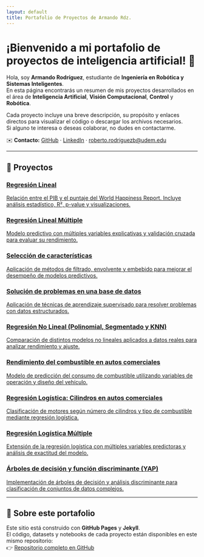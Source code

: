 ```yaml
---
layout: default
title: Portafolio de Proyectos de Armando Rdz.
---
```


# ¡Bienvenido a mi portafolio de proyectos de inteligencia artificial! 🤖

Hola, soy **Armando Rodríguez**, estudiante de **Ingeniería en Robótica y Sistemas Inteligentes**.  
En esta página encontrarás un resumen de mis proyectos desarrollados en el área de **Inteligencia Artificial**, **Visión Computacional**, **Control** y **Robótica**.

Cada proyecto incluye una breve descripción, su propósito y enlaces directos para visualizar el código o descargar los archivos necesarios.  
Si alguno te interesa o deseas colaborar, no dudes en contactarme.

✉️ **Contacto:** [GitHub](https://github.com/Armandorodb) · [LinkedIn](https://www.linkedin.com/)   · roberto.rodriguezb@udem.edu

---

## 📂 Proyectos

<div class="cards">

<a class="card" href="/PortafolioArmandoRdz/projects/proyecto1/">
  <h3>Regresión Lineal</h3>
  <p>Relación entre el PIB y el puntaje del World Happiness Report. Incluye análisis estadístico, R², p-value y visualizaciones.</p>
</a>

<a class="card" href="/PortafolioArmandoRdz/projects/proyecto2.md/">
  <h3>Regresión Lineal Múltiple</h3>
  <p>Modelo predictivo con múltiples variables explicativas y validación cruzada para evaluar su rendimiento.</p>
</a>

<a class="card" href="/PortafolioArmandoRdz/projects/proyecto3/">
  <h3>Selección de características</h3>
  <p>Aplicación de métodos de filtrado, envolvente y embebido para mejorar el desempeño de modelos predictivos.</p>
</a>

<a class="card" href="/PortafolioArmandoRdz/projects/proyecto4/">
  <h3>Solución de problemas en una base de datos</h3>
  <p>Aplicación de técnicas de aprendizaje supervisado para resolver problemas con datos estructurados.</p>
</a>

<a class="card" href="/ProyectosArmandoRdz/projects/regresion-no-lineal">
  <h3>Regresión No Lineal (Polinomial, Segmentado y KNN)</h3>
  <p>Comparación de distintos modelos no lineales aplicados a datos reales para analizar rendimiento y ajuste.</p>
</a>

<a class="card" href="/ProyectosArmandoRdz/projects/rendimiento-combustible-autos">
  <h3>Rendimiento del combustible en autos comerciales</h3>
  <p>Modelo de predicción del consumo de combustible utilizando variables de operación y diseño del vehículo.</p>
</a>

<a class="card" href="/ProyectosArmandoRdz/projects/regresion-logistica">
  <h3>Regresión Logística: Cilindros en autos comerciales</h3>
  <p>Clasificación de motores según número de cilindros y tipo de combustible mediante regresión logística.</p>
</a>

<a class="card" href="/ProyectosArmandoRdz/projects/regresion-logistica-multiple">
  <h3>Regresión Logística Múltiple</h3>
  <p>Extensión de la regresión logística con múltiples variables predictoras y análisis de exactitud del modelo.</p>
</a>

<a class="card" href="/ProyectosArmandoRdz/projects/arboles-decision">
  <h3>Árboles de decisión y función discriminante (YAP)</h3>
  <p>Implementación de árboles de decisión y análisis discriminante para clasificación de conjuntos de datos complejos.</p>
</a>

</div>

---

## 🧭 Sobre este portafolio

Este sitio está construido con **GitHub Pages** y **Jekyll**.  
El código, datasets y notebooks de cada proyecto están disponibles en este mismo repositorio:  
👉 [Repositorio completo en GitHub](https://github.com/Armandorodb/ProyectosArmandoRdz)

<link rel="stylesheet" href="/ProyectosArmandoRdz/assets/style.css">

